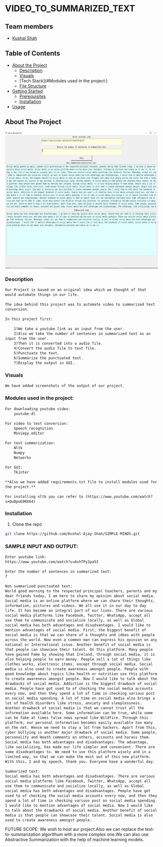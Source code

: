 # VIDEO_TO_SUMMARIZED_TEXT


## Team members
- [Kushal Shah](https://github.com/Kushal-Ajay-Shah)

## Table of Contents

* [About the Project](#about-the-project)
  * [Description](#Description)
  * [Visuals](#Visuals)
  * [Tech Stack](#Modules used in the project:)
  * [File Structure](#file-structure)
* [Getting Started](#getting-started)
  * [Prerequisites](#prerequisites)
  * [Installation](#installation)
* [Usage](#usage)





## About The Project
<img src="https://github.com/Anupamladdha/VIDEO_TO_SUMMARIZED_TEXT/blob/main/Screenshots/Output1.png" height = 450/> 


### Description

    Our Project is based on an original idea which we thought of that would automate things in our life. 

    The idea behind this project was to automate video to summarized text conversion.

    In this project first: 

        1)We take a youtube link as an input from the user.
        2)Also we take the number of sentences in summarized text as an input from the user.
        3)Then it is converted into a audio file.
        4)Convert the audio file to text file.
        5)Punctuate the text.
        6)Summarize the punctuated text.
        7)Display the output in GUI.

### Visuals

    We have added screenshots of the output of our project.

### Modules used in the project:

    For downloading youtube video:
        youtube-dl

    For video to text conversion:
        Speech_recognition
        Moviepy.editor

    For text summarization:
        Nltk
        Numpy
        Networkx

    For GUI:
        Tkinter

    **Also we have added requirements.txt file to install modules used for the project.**

    For installing nltk you can refer to (https://www.youtube.com/watch?v=Qu8pob9RX64) 
    
### Installation
1. Clone the repo
```sh
git clone https://github.com/Kushal-Ajay-Shah/SIMPLE-MINDS.git
```

### SAMPLE INPUT AND OUTPUT:

    Enter youtube link:
    https://www.youtube.com/watch?v=AshTPy3pa5I

    Enter the number of sentences in summarized text:
    7

    Non summarized punctuated text:
    World good morning to the respected principal teachers, parents and my dear friends today, I am here to share my opinion about social media. Social media is an online platform where we can share their thoughts, information, pictures and videos. We all use it in our day to day life. It has become an integral part of our lives. There are various social media platforms like Facebook, Twitter, WhatsApp, accept all use them to communicate and socialize locally, as well as Global social media has both advantages and disadvantages. I would like to mention advantages of social media. First, the biggest benefit of social media is that we can share of a thoughts and ideas with people across the world. Now even a common man can express his opinion on any national or International issue. Another benefit of social media is that people can showcase their talent. On this platform. Many people have gained Fame by showing that Ireland, through social media, it is also helping people to earn money. People sell a lot of things like clothes works, electronic items, except through social media. Social media is also used to create awareness amongst people. People with good knowledge about topics like health or nutrition use this platform to create awareness amongst people. Now I would like to talk about the drawbacks of social media. Addiction is the biggest drawback of social media. People have got used to of checking the social media accounts every now, and then they spend a lot of time in checking various post on social media spending. A lot of time on social media also brings a lot of health disorders like stress, anxiety and sleeplessness. Another drawback of social media is that we cannot trust all the information available here. Some information can be true, while some can be fake at times false news spread like Wildfire. Through this platform, our personal information becomes easily available too many on the net. Hence we need to stay a lot from hackers. Apart from this, cyber bullying is another major drawback of social media. Some people, personality and Heath comments on others, accounts and harass them. Social media has both advantages and disadvantages. The advantage, like socializing, has made our life simpler and convenient. There are some disadvantages to. We need to use this platform wisely and in a limited way, so that we can make the most out of this new platform. With this, I and my speech, thank you. Everyone have a wonderful day. 

    Summarized text:
    Social media has both advantages and disadvantages. There are various social media platforms like Facebook, Twitter, WhatsApp, accept all use them to communicate and socialize locally, as well as Global social media has both advantages and disadvantages. People have got used to of checking the social media accounts every now, and then they spend a lot of time in checking various post on social media spending. I would like to mention advantages of social media. Now I would like to talk about the drawbacks of social media. Another benefit of social media is that people can showcase their talent. Social media is also used to create awareness amongst people.

FUTURE SCOPE:
    We wish to host aur project.Also we can replace the text-to-summarization algorithum with a more complex one.We can also use Abstractive Summarization with the help of machine learning models.

